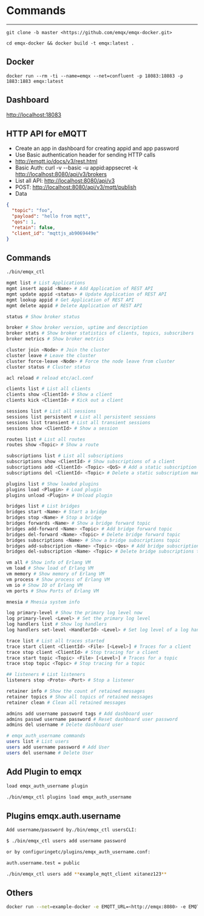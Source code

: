 # Commands

---

`git clone -b master <https://github.com/emqx/emqx-docker.git>`

`cd emqx-docker && docker build -t emqx:latest .`

## Docker

`docker run --rm -ti --name=emqx --net=confluent -p 18083:18083 -p 1883:1883 emqx:latest`

## Dashboard

<http://localhost:18083>

## HTTP API for eMQTT

- Create an app in dashboard for creating appid and app password
- Use Basic authentication header for sending HTTP calls
- <http://emqtt.io/docs/v3/rest.html>
- Basic Auth: curl -v --basic -u appid:appsecret -k <http://localhost:8080/api/v3/brokers>
- List all API: <http://localhost:8080/api/v3>
- POST: <http://localhost:8080/api/v3/mqtt/publish>
- Data

```json
{
  "topic": "foo",
  "payload": "hello from mqtt",
  "qos": 1,
  "retain": false,
  "client_id": "mqttjs_ab9069449e"
}
```

## Commands

```bash
./bin/emqx_ctl

mgmt list # List Applications
mgmt insert appid <Name> # Add Application of REST API
mgmt update appid <status> # Update Application of REST API
mgmt lookup appid # Get Application of REST API
mgmt delete appid # Delete Application of REST API

status # Show broker status

broker # Show broker version, uptime and description
broker stats # Show broker statistics of clients, topics, subscribers
broker metrics # Show broker metrics

cluster join <Node> # Join the cluster
cluster leave # Leave the cluster
cluster force-leave <Node> # Force the node leave from cluster
cluster status # Cluster status

acl reload # reload etc/acl.conf

clients list # List all clients
clients show <ClientId> # Show a client
clients kick <ClientId> # Kick out a client

sessions list # List all sessions
sessions list persistent # List all persistent sessions
sessions list transient # List all transient sessions
sessions show <ClientId> # Show a session

routes list # List all routes
routes show <Topic> # Show a route

subscriptions list # List all subscriptions
subscriptions show <ClientId> # Show subscriptions of a client
subscriptions add <ClientId> <Topic> <QoS> # Add a static subscription manually
subscriptions del <ClientId> <Topic> # Delete a static subscription manually

plugins list # Show loaded plugins
plugins load <Plugin> # Load plugin
plugins unload <Plugin> # Unload plugin

bridges list # List bridges
bridges start <Name> # Start a bridge
bridges stop <Name> # Stop a bridge
bridges forwards <Name> # Show a bridge forward topic
bridges add-forward <Name> <Topic> # Add bridge forward topic
bridges del-forward <Name> <Topic> # Delete bridge forward topic
bridges subscriptions <Name> # Show a bridge subscriptions topic
bridges add-subscription <Name> <Topic> <Qos> # Add bridge subscriptions topic
bridges del-subscription <Name> <Topic> # Delete bridge subscriptions topic

vm all # Show info of Erlang VM
vm load # Show load of Erlang VM
vm memory # Show memory of Erlang VM
vm process # Show process of Erlang VM
vm io # Show IO of Erlang VM
vm ports # Show Ports of Erlang VM

mnesia # Mnesia system info

log primary-level # Show the primary log level now
log primary-level <Level> # Set the primary log level
log handlers list # Show log handlers
log handlers set-level <HandlerId> <Level> # Set log level of a log handler

trace list # List all traces started
trace start client <ClientId> <File> [<Level>] # Traces for a client
trace stop client <ClientId> # Stop tracing for a client
trace start topic <Topic> <File> [<Level>] # Traces for a topic
trace stop topic <Topic> # Stop tracing for a topic

## listeners # List listeners
listeners stop <Proto> <Port> # Stop a listener

retainer info # Show the count of retained messages
retainer topics # Show all topics of retained messages
retainer clean # Clean all retained messages

admins add username password tags # Add dashboard user
admins passwd username password # Reset dashboard user password
admins del username # Delete dashboard user

# emqx_auth_username commands
users list # List users
users add username password # Add User
users del username # Delete User
```

## Add Plugin to emqx

```bash
load emqx_auth_username plugin

./bin/emqx_ctl plugins load emqx_auth_username
```

## Plugins emqx.auth.username

```bash
Add username/password by./bin/emqx_ctl usersCLI:

$ ./bin/emqx_ctl users add username password

or by configuringetc/plugins/emqx_auth_username.conf:

auth.username.test = public

./bin/emqx_ctl users add **example_mqtt_client xitanez123**
```

## Others

```bash
docker run --net=example-docker -e EMQTT_URL=<http://emqx:8080> -e EMQTT_API_USER=admin -e EMQTT_API_PASS=public oxygen0211/emqtt-prometheus-exporter
```
